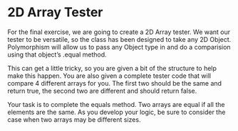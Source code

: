 # 2D Array Tester

For the final exercise, we are going to create a 2D Array tester. We want our tester to be versatile, so the class has been designed to take any 2D Object. Polymorphism will allow us to pass any Object type in and do a comparision using that object’s .equal method.

This can get a little tricky, so you are given a bit of the structure to help make this happen. You are also given a complete tester code that will compare 4 different arrays for you. The first two should be the same and return true, the second two are different and should return false.

Your task is to complete the equals method. Two arrays are equal if all the elements are the same. As you develop your logic, be sure to consider the case when two arrays may be different sizes.
